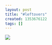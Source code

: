 ```yaml
---
layout: post
title: "#leftovers"
created: 1353676122
tags: []
---
```

![](http://25.media.tumblr.com/tumblr_mdxz6iMM0q1rsr8w3o1_500.jpg)


